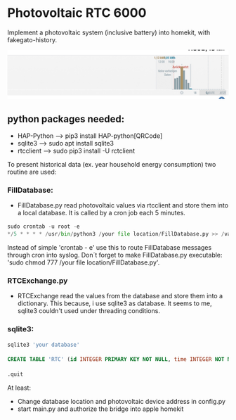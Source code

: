 # Photovoltaic RTC 6000

Implement a photovoltaic system (inclusive battery) into homekit, with fakegato-history.

![Title](image.jpg "Title")


## python packages needed:
- HAP-Python --> pip3 install HAP-python[QRCode]
- sqlite3 --> sudo apt install sqlite3
- rtcclient --> sudo pip3 install -U rctclient

To present historical data (ex. year household energy consumption) two routine are used:

### FillDatabase: 

  * FillDatabase.py read photovoltaic values via rtcclient and store them into a local database.
It is called by a cron job each 5 minutes.

```python
sudo crontab -u root -e 
*/5 * * * * /usr/bin/python3 /your file location/FillDatabase.py >> /var/log/syslog 2>&1
  ````
Instead of simple 'crontab - e' use this to route FillDatabase messages through cron into syslog. Don´t forget to make FillDatabase.py executable: 'sudo chmod 777 /your file location/FillDatabase.py'.

### RTCExchange.py
  * RTCExchange read the values from the database and store them into a dictionary. This because, i use sqlite3 as database. It seems to me, sqlite3 couldn't used under threading conditions.

### sqlite3:

```sql
sqlite3 'your database'

CREATE TABLE 'RTC' (id INTEGER PRIMARY KEY NOT NULL, time INTEGER NOT NULL, PanelCurrentConsumption FLOAT DEFAULT 0 NOT NULL, PanelTotalConsumption FLOAT DEFAULT 0 NOT NULL, FeedCurrentConsumption FLOAT DEFAULT 0 NOT NULL, FeedTotalConsumption FLOAT DEFAULT 0 NOT NULL, GridCurrentConsumption FLOAT DEFAULT 0 NOT NULL, GridTotalConsumption FLOAT DEFAULT 0 NOT NULL, HouseholdCurrentConsumption FLOAT DEFAULT 0 NOT NULL, HouseholdTotalConsumption FLOAT DEFAULT 0 NOT NULL, BatteryCurrentConsumption FLOAT DEFAULT 0 NOT NULL, BatteryTotalConsumption FLOAT DEFAULT 0 NOT NULL, BatteryPercentage INTEGER DEFAULT 0 NOT NULL, BatteryState INTEGER DEFAULT 0 NOT NULL);

.quit
````



At least: 

  * Change database location and photovoltaic device address in config.py
  * start main.py and authorize the bridge into apple homekit

